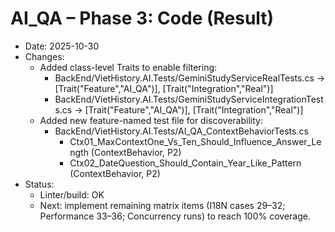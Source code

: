 # AI_QA – Phase 3: Code (Result)

- Date: 2025-10-30
- Changes:
  - Added class-level Traits to enable filtering:
    - BackEnd/VietHistory.AI.Tests/GeminiStudyServiceRealTests.cs → [Trait("Feature","AI_QA")], [Trait("Integration","Real")]
    - BackEnd/VietHistory.AI.Tests/GeminiStudyServiceIntegrationTests.cs → [Trait("Feature","AI_QA")], [Trait("Integration","Real")]
  - Added new feature-named test file for discoverability:
    - BackEnd/VietHistory.AI.Tests/AI_QA_ContextBehaviorTests.cs
      - Ctx01_MaxContextOne_Vs_Ten_Should_Influence_Answer_Length (ContextBehavior, P2)
      - Ctx02_DateQuestion_Should_Contain_Year_Like_Pattern (ContextBehavior, P2)
- Status:
  - Linter/build: OK
  - Next: implement remaining matrix items (I18N cases 29–32; Performance 33–36; Concurrency runs) to reach 100% coverage.
